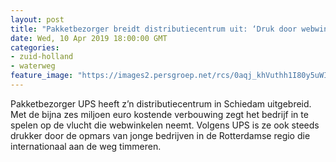 ```yaml
---
layout: post
title: "Pakketbezorger breidt distributiecentrum uit: ‘Druk door webwinkelen’"
date: Wed, 10 Apr 2019 18:00:00 GMT
categories: 
- zuid-holland 
- waterweg 
feature_image: "https://images2.persgroep.net/rcs/0aqj_khVuthh1I80y5uWICCsCUw/diocontent/145247976/_fitwidth/400/?appId=21791a8992982cd8da851550a453bd7f&quality=0.7"
---
```


Pakketbezorger UPS heeft z’n distributiecentrum in Schiedam uitgebreid. Met de bijna zes miljoen euro kostende verbouwing zegt het bedrijf in te spelen op de vlucht die webwinkelen neemt. Volgens UPS is ze ook steeds drukker door de opmars van jonge bedrijven in de Rotterdamse regio die internationaal aan de weg timmeren.
